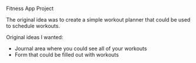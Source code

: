 Fitness App Project

The original idea was to create a simple workout planner that could be used to schedule workouts. 

Original ideas I wanted:

- Journal area where you could see all of your workouts
- Form that could be filled out with workouts
